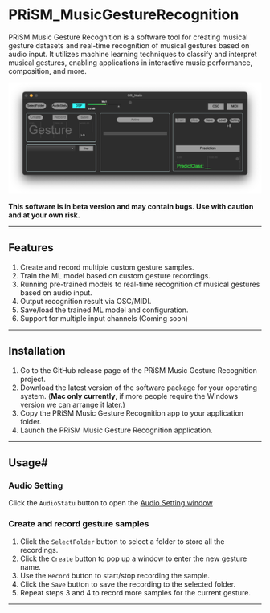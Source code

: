 # PRiSM_MusicGestureRecognition
 
PRiSM Music Gesture Recognition is a software tool for creating musical gesture datasets and real-time recognition of musical gestures based on audio input. It utilizes machine learning techniques to classify and interpret musical gestures, enabling applications in interactive music performance, composition, and more.

![Screenshot of the main interface](media/MainInterface.png)

**This software is in beta version and may contain bugs. Use with caution and at your own risk.**

-----------

## Features
1. Create and record multiple custom gesture samples. 
2. Train the ML model based on custom gesture recordings.
3. Running pre-trained models to real-time recognition of musical gestures based on audio input.
4. Output recognition result via OSC/MIDI.
5. Save/load the trained ML model and configuration.
6. Support for multiple input channels (Coming soon)

-----------

## Installation

1. Go to the GitHub release page of the PRiSM Music Gesture Recognition project.
2. Download the latest version of the software package for your operating system. (**Mac only currently**, if more people require the Windows version we can arrange it later.)
3. Copy the PRiSM Music Gesture Recognition app to your application folder.
4. Launch the PRiSM Music Gesture Recognition application.

-----------

## Usage#

### Audio Setting
Click the `AudioStatu` button to open the [Audio Setting window](media/AudioSetting.png)

### Create and record gesture samples
1. Click the `SelectFolder` button to select a folder to store all the recordings.
2. Click the `Create` button to pop up a window to enter the new gesture name.
3. Use the `Record` button to start/stop recording the sample.
4. Click the `Save` button to save the recording to the selected folder.
5. Repeat steps 3 and 4 to record more samples for the current gesture.


-----------
